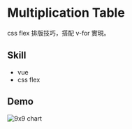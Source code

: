 # Multiplication Table

css flex 排版技巧，搭配 v-for 實現。

## Skill

- vue
- css flex

## Demo

![9x9 chart](https://user-images.githubusercontent.com/34854876/117567361-9d23b480-b0ee-11eb-8d9b-941307bd8a1c.jpg)

